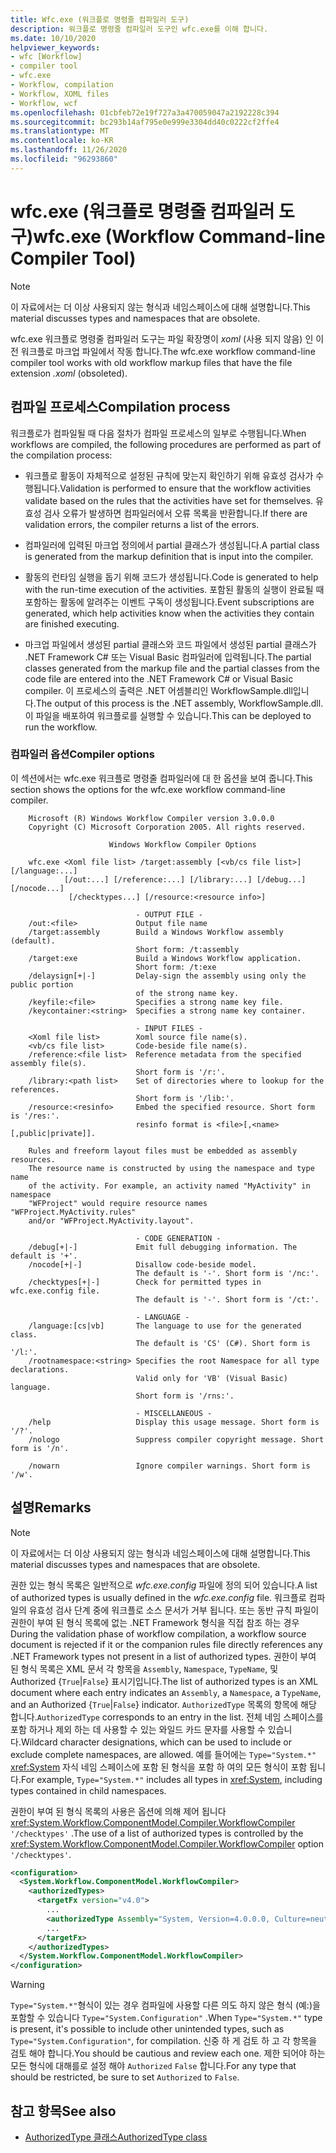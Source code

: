```yaml
---
title: Wfc.exe (워크플로 명령줄 컴파일러 도구)
description: 워크플로 명령줄 컴파일러 도구인 wfc.exe를 이해 합니다.
ms.date: 10/10/2020
helpviewer_keywords:
- wfc [Workflow]
- compiler tool
- wfc.exe
- Workflow, compilation
- Workflow, XOML files
- Workflow, wcf
ms.openlocfilehash: 01cbfeb72e19f727a3a470059047a2192228c394
ms.sourcegitcommit: bc293b14af795e0e999e3304dd40c0222cf2ffe4
ms.translationtype: MT
ms.contentlocale: ko-KR
ms.lasthandoff: 11/26/2020
ms.locfileid: "96293860"
---
```

# <a name="wfcexe-workflow-command-line-compiler-tool"></a><span data-ttu-id="56f7d-103">wfc.exe (워크플로 명령줄 컴파일러 도구)</span><span class="sxs-lookup"><span data-stu-id="56f7d-103">wfc.exe (Workflow Command-line Compiler Tool)</span></span>

> [!NOTE]
> <span data-ttu-id="56f7d-104">이 자료에서는 더 이상 사용되지 않는 형식과 네임스페이스에 대해 설명합니다.</span><span class="sxs-lookup"><span data-stu-id="56f7d-104">This material discusses types and namespaces that are obsolete.</span></span>

<span data-ttu-id="56f7d-105">wfc.exe 워크플로 명령줄 컴파일러 도구는 파일 확장명이 *xoml* (사용 되지 않음) 인 이전 워크플로 마크업 파일에서 작동 합니다.</span><span class="sxs-lookup"><span data-stu-id="56f7d-105">The wfc.exe workflow command-line compiler tool works with old workflow markup files that have the file extension *.xoml* (obsoleted).</span></span>

## <a name="compilation-process"></a><span data-ttu-id="56f7d-106">컴파일 프로세스</span><span class="sxs-lookup"><span data-stu-id="56f7d-106">Compilation process</span></span>

<span data-ttu-id="56f7d-107">워크플로가 컴파일될 때 다음 절차가 컴파일 프로세스의 일부로 수행됩니다.</span><span class="sxs-lookup"><span data-stu-id="56f7d-107">When workflows are compiled, the following procedures are performed as part of the compilation process:</span></span>

- <span data-ttu-id="56f7d-108">워크플로 활동이 자체적으로 설정된 규칙에 맞는지 확인하기 위해 유효성 검사가 수행됩니다.</span><span class="sxs-lookup"><span data-stu-id="56f7d-108">Validation is performed to ensure that the workflow activities validate based on the rules that the activities have set for themselves.</span></span> <span data-ttu-id="56f7d-109">유효성 검사 오류가 발생하면 컴파일러에서 오류 목록을 반환합니다.</span><span class="sxs-lookup"><span data-stu-id="56f7d-109">If there are validation errors, the compiler returns a list of the errors.</span></span>  
- <span data-ttu-id="56f7d-110">컴파일러에 입력된 마크업 정의에서 partial 클래스가 생성됩니다.</span><span class="sxs-lookup"><span data-stu-id="56f7d-110">A partial class is generated from the markup definition that is input into the compiler.</span></span>  

- <span data-ttu-id="56f7d-111">활동의 런타임 실행을 돕기 위해 코드가 생성됩니다.</span><span class="sxs-lookup"><span data-stu-id="56f7d-111">Code is generated to help with the run-time execution of the activities.</span></span> <span data-ttu-id="56f7d-112">포함된 활동의 실행이 완료될 때 포함하는 활동에 알려주는 이벤트 구독이 생성됩니다.</span><span class="sxs-lookup"><span data-stu-id="56f7d-112">Event subscriptions are generated, which help activities know when the activities they contain are finished executing.</span></span>  
- <span data-ttu-id="56f7d-113">마크업 파일에서 생성된 partial 클래스와 코드 파일에서 생성된 partial 클래스가 .NET Framework C# 또는 Visual Basic 컴파일러에 입력됩니다.</span><span class="sxs-lookup"><span data-stu-id="56f7d-113">The partial classes generated from the markup file and the partial classes from the code file are entered into the .NET Framework C# or Visual Basic compiler.</span></span> <span data-ttu-id="56f7d-114">이 프로세스의 출력은 .NET 어셈블리인 WorkflowSample.dll입니다.</span><span class="sxs-lookup"><span data-stu-id="56f7d-114">The output of this process is the .NET assembly, WorkflowSample.dll.</span></span> <span data-ttu-id="56f7d-115">이 파일을 배포하여 워크플로를 실행할 수 있습니다.</span><span class="sxs-lookup"><span data-stu-id="56f7d-115">This can be deployed to run the workflow.</span></span>

### <a name="compiler-options"></a><span data-ttu-id="56f7d-116">컴파일러 옵션</span><span class="sxs-lookup"><span data-stu-id="56f7d-116">Compiler options</span></span>

<span data-ttu-id="56f7d-117">이 섹션에서는 wfc.exe 워크플로 명령줄 컴파일러에 대 한 옵션을 보여 줍니다.</span><span class="sxs-lookup"><span data-stu-id="56f7d-117">This section shows the options for the wfc.exe workflow command-line compiler.</span></span>

```output
    Microsoft (R) Windows Workflow Compiler version 3.0.0.0
    Copyright (C) Microsoft Corporation 2005. All rights reserved.

                      Windows Workflow Compiler Options

    wfc.exe <Xoml file list> /target:assembly [<vb/cs file list>] [/language:...]
            [/out:...] [/reference:...] [/library:...] [/debug...] [/nocode...]
             [/checktypes...] [/resource:<resource info>]

                            - OUTPUT FILE -
    /out:<file>             Output file name
    /target:assembly        Build a Windows Workflow assembly (default).
                            Short form: /t:assembly
    /target:exe             Build a Windows Workflow application.
                            Short form: /t:exe
    /delaysign[+|-]         Delay-sign the assembly using only the public portion
                            of the strong name key.
    /keyfile:<file>         Specifies a strong name key file.
    /keycontainer:<string>  Specifies a strong name key container.

                            - INPUT FILES -
    <Xoml file list>        Xoml source file name(s).
    <vb/cs file list>       Code-beside file name(s).
    /reference:<file list>  Reference metadata from the specified assembly file(s).
                            Short form is '/r:'.
    /library:<path list>    Set of directories where to lookup for the references.
                            Short form is '/lib:'.
    /resource:<resinfo>     Embed the specified resource. Short form is '/res:'.
                            resinfo format is <file>[,<name>[,public|private]].

    Rules and freeform layout files must be embedded as assembly resources.
    The resource name is constructed by using the namespace and type name
    of the activity. For example, an activity named "MyActivity" in namespace
    "WFProject" would require resource names "WFProject.MyActivity.rules"
    and/or "WFProject.MyActivity.layout".

                            - CODE GENERATION -
    /debug[+|-]             Emit full debugging information. The default is '+'.
    /nocode[+|-]            Disallow code-beside model.
                            The default is '-'. Short form is '/nc:'.
    /checktypes[+|-]        Check for permitted types in wfc.exe.config file.
                            The default is '-'. Short form is '/ct:'.

                            - LANGUAGE -
    /language:[cs|vb]       The language to use for the generated class.
                            The default is 'CS' (C#). Short form is '/l:'.
    /rootnamespace:<string> Specifies the root Namespace for all type declarations.
                            Valid only for 'VB' (Visual Basic) language.
                            Short form is '/rns:'.

                            - MISCELLANEOUS -
    /help                   Display this usage message. Short form is '/?'.
    /nologo                 Suppress compiler copyright message. Short form is '/n'.

    /nowarn                 Ignore compiler warnings. Short form is '/w'.
```

## <a name="remarks"></a><span data-ttu-id="56f7d-118">설명</span><span class="sxs-lookup"><span data-stu-id="56f7d-118">Remarks</span></span>

> [!NOTE]
> <span data-ttu-id="56f7d-119">이 자료에서는 더 이상 사용되지 않는 형식과 네임스페이스에 대해 설명합니다.</span><span class="sxs-lookup"><span data-stu-id="56f7d-119">This material discusses types and namespaces that are obsolete.</span></span>

<span data-ttu-id="56f7d-120">권한 있는 형식 목록은 일반적으로 *wfc.exe.config* 파일에 정의 되어 있습니다.</span><span class="sxs-lookup"><span data-stu-id="56f7d-120">A list of authorized types is usually defined in the *wfc.exe.config* file.</span></span> <span data-ttu-id="56f7d-121">워크플로 컴파일의 유효성 검사 단계 중에 워크플로 소스 문서가 거부 됩니다. 또는 동반 규칙 파일이 권한이 부여 된 형식 목록에 없는 .NET Framework 형식을 직접 참조 하는 경우</span><span class="sxs-lookup"><span data-stu-id="56f7d-121">During the validation phase of workflow compilation, a workflow source document is rejected if it or the companion rules file directly references any .NET Framework types not present in a list of authorized types.</span></span> <span data-ttu-id="56f7d-122">권한이 부여 된 형식 목록은 XML 문서 각 항목을 `Assembly`, `Namespace`, `TypeName`, 및 Authorized {`True`&#124;`False`} 표시기입니다.</span><span class="sxs-lookup"><span data-stu-id="56f7d-122">The list of authorized types is an XML document where each entry indicates an `Assembly`, a `Namespace`, a `TypeName`, and an Authorized {`True`&#124;`False`} indicator.</span></span> <span data-ttu-id="56f7d-123">`AuthorizedType` 목록의 항목에 해당 합니다.</span><span class="sxs-lookup"><span data-stu-id="56f7d-123">`AuthorizedType` corresponds to an entry in the list.</span></span> <span data-ttu-id="56f7d-124">전체 네임 스페이스를 포함 하거나 제외 하는 데 사용할 수 있는 와일드 카드 문자를 사용할 수 있습니다.</span><span class="sxs-lookup"><span data-stu-id="56f7d-124">Wildcard character designations, which can be used to include or exclude complete namespaces, are allowed.</span></span> <span data-ttu-id="56f7d-125">예를 들어에는 `Type="System.*"` <xref:System> 자식 네임 스페이스에 포함 된 형식을 포함 하 여의 모든 형식이 포함 됩니다.</span><span class="sxs-lookup"><span data-stu-id="56f7d-125">For example, `Type="System.*"` includes all types in <xref:System>, including types contained in child namespaces.</span></span>
  
<span data-ttu-id="56f7d-126">권한이 부여 된 형식 목록의 사용은 옵션에 의해 제어 됩니다 <xref:System.Workflow.ComponentModel.Compiler.WorkflowCompiler> `'/checktypes'` .</span><span class="sxs-lookup"><span data-stu-id="56f7d-126">The use of a list of authorized types is controlled by the <xref:System.Workflow.ComponentModel.Compiler.WorkflowCompiler> option `'/checktypes'`.</span></span>

```xml  
<configuration>  
  <System.Workflow.ComponentModel.WorkflowCompiler>
    <authorizedTypes>
      <targetFx version="v4.0">
        ...
        <authorizedType Assembly="System, Version=4.0.0.0, Culture=neutral, PublicKeyToken=b77a5c561934e089" Namespace="System*" TypeName="*" Authorized="True"/>
        ...
      </targetFx>
    </authorizedTypes>
  </System.Workflow.ComponentModel.WorkflowCompiler>  
</configuration>  
```

> [!WARNING]
> <span data-ttu-id="56f7d-127">`Type="System.*"`형식이 있는 경우 컴파일에 사용할 다른 의도 하지 않은 형식 (예:)을 포함할 수 있습니다 `Type="System.Configuration"` .</span><span class="sxs-lookup"><span data-stu-id="56f7d-127">When `Type="System.*"` type is present, it's possible to include other unintended types, such as `Type="System.Configuration"`, for compilation.</span></span> <span data-ttu-id="56f7d-128">신중 하 게 검토 하 고 각 항목을 검토 해야 합니다.</span><span class="sxs-lookup"><span data-stu-id="56f7d-128">You should be cautious and review each one.</span></span> <span data-ttu-id="56f7d-129">제한 되어야 하는 모든 형식에 대해를로 설정 해야 `Authorized` `False` 합니다.</span><span class="sxs-lookup"><span data-stu-id="56f7d-129">For any type that should be restricted, be sure to set `Authorized` to `False`.</span></span>

## <a name="see-also"></a><span data-ttu-id="56f7d-130">참고 항목</span><span class="sxs-lookup"><span data-stu-id="56f7d-130">See also</span></span>

- [<span data-ttu-id="56f7d-131">AuthorizedType 클래스</span><span class="sxs-lookup"><span data-stu-id="56f7d-131">AuthorizedType class</span></span>](xref:System.Workflow.ComponentModel.Compiler.AuthorizedType)
